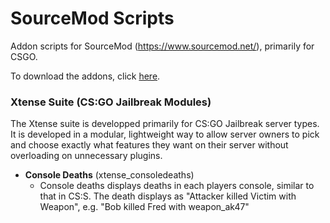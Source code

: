# SourceMod Scripts

Addon scripts for SourceMod (https://www.sourcemod.net/), primarily for CSGO.

To download the addons, click [here](https://github.com/dnhen/sm_scripts/tree/main/compiled).

### Xtense Suite (CS:GO Jailbreak Modules)
The Xtense suite is developped primarily for CS:GO Jailbreak server types. It is developed in a modular, lightweight way to allow server owners to pick and choose exactly what features they want on their server without overloading on unnecessary plugins.

- **Console Deaths** (xtense_consoledeaths)
  - Console deaths displays deaths in each players console, similar to that in CS:S. The death displays as "Attacker killed Victim with Weapon", e.g. "Bob killed Fred with weapon_ak47"
